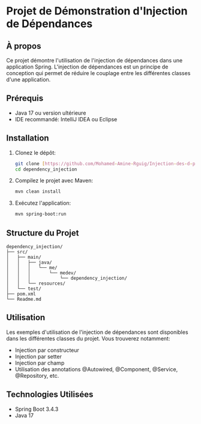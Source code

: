 # Projet de Démonstration d'Injection de Dépendances

## À propos

Ce projet démontre l'utilisation de l'injection de dépendances dans une application Spring. L'injection de dépendances est un principe de conception qui permet de réduire le couplage entre les différentes classes d'une application.

## Prérequis

- Java 17 ou version ultérieure
- IDE recommandé: IntelliJ IDEA ou Eclipse

## Installation

1. Clonez le dépôt:

   ```bash
   git clone [https://github.com/Mohamed-Amine-Rguig/Injection-des-d-pendances.git]
   cd dependency_injection
   ```

2. Compilez le projet avec Maven:

   ```bash
   mvn clean install
   ```

3. Exécutez l'application:
   ```bash
   mvn spring-boot:run
   ```

## Structure du Projet

```
dependency_injection/
├── src/
│   ├── main/
│   │   ├── java/
│   │   │   └── me/
│   │   │       └── medev/
│   │   │           └── dependency_injection/
│   │   └── resources/
│   └── test/
├── pom.xml
└── Readme.md
```

## Utilisation

Les exemples d'utilisation de l'injection de dépendances sont disponibles dans les différentes classes du projet. Vous trouverez notamment:

- Injection par constructeur
- Injection par setter
- Injection par champ
- Utilisation des annotations @Autowired, @Component, @Service, @Repository, etc.

## Technologies Utilisées

- Spring Boot 3.4.3
- Java 17
